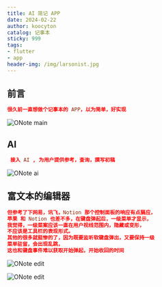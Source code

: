 ```yaml
---
title: AI 简记 APP
date: 2024-02-22
author: koocyton
catalog: 记事本
sticky: 999
tags:
- flutter
- app
header-img: /img/larsonist.jpg
---
```


## 前言

```conf
很久前一直想做个记事本的 APP，以为简单，好实现
```

![ONote main](onote-main.jpg)

## AI

```conf
 接入 AI , 为用户提供参考，查询，撰写初稿
```

![ONote ai](onote-ai.jpg)

## 富文本的编辑器

```conf
但参考了下网易，讯飞，Notion 那个控制面板的响应有点膈应，
苹果 和 Notion 也差不多，在键盘弹起后，一级菜单才显示，
我觉得，一级菜案应该一直在用户视线范围内，隐藏或变形，
不应该是工具栏的表现形式。
其他的很多就挺惨的了，因为既要监听软键盘弹出，又要保持一级
菜单驻留，会出现乱跳，
这也和键盘事件难以获取开始弹起，开始收回的时间
```

![ONote edit](onote-edit1.jpg)

![ONote edit](onote-edit2.jpg)
